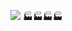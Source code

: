 ![](http://github-profile-summary-cards.vercel.app/api/cards/profile-details?username=nightlightmare&theme=github_dark)
🏭🏭🏭🏭
